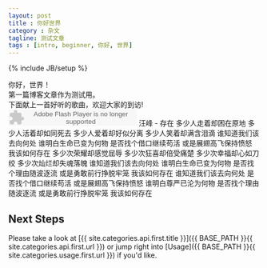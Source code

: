 ```yaml
---
layout: post
title : 你好世界
category : 杂文
tagline: 测试文章
tags : [intro, beginner, 你好, 世界]
---
```

{% include JB/setup %}

你好，世界！<br />
第一篇博客文章作为测试用。<br />
下面献上一首好听的歌曲，欢迎大家的到访!<br />
<embed src="http://www.xiami.com/widget/0_1772061205/singlePlayer.swf" type="application/x-shockwave-flash" width="257" height="33" wmode="transparent"></embed>
		    汪峰 - 存在
		多少人走着却困在原地
		多少人活着却如同死去
		多少人爱着却好似分离
		多少人笑着却满含泪滴
		谁知道我们该去向何处
		谁明白生命已变为何物
		是否找个借口继续苟活
		或是展翅高飞保持愤怒
		我该如何存在
		多少次荣耀却感觉屈辱
		多少次狂喜却倍受痛楚
		多少次幸福却心如刀绞
		多少次灿烂却失魂落魄
		谁知道我们该去向何处
		谁明白生命已变为何物
		是否找个理由随波逐流
		或是勇敢前行挣脱牢笼
		我该如何存在
		谁知道我们该去向何处
		是否找个借口继续苟活
		或是展翅高飞保持愤怒
		谁明白尊严已沦为何物
		是否找个理由随波逐流
		或是勇敢前行挣脱牢笼
		我该如何存在
		
## Next Steps

Please take a look at [{{ site.categories.api.first.title }}]({{ BASE_PATH }}{{ site.categories.api.first.url }}) 
or jump right into [Usage]({{ BASE_PATH }}{{ site.categories.usage.first.url }}) if you'd like.
